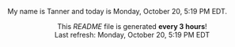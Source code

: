 My name is Tanner and today is Monday, October 20, 5:19 PM EDT.

<p align="center">This <i>README</i> file is generated <b>every 3 hours</b>!</br>Last refresh: Monday, October 20, 5:19 PM EDT<br /></p>
